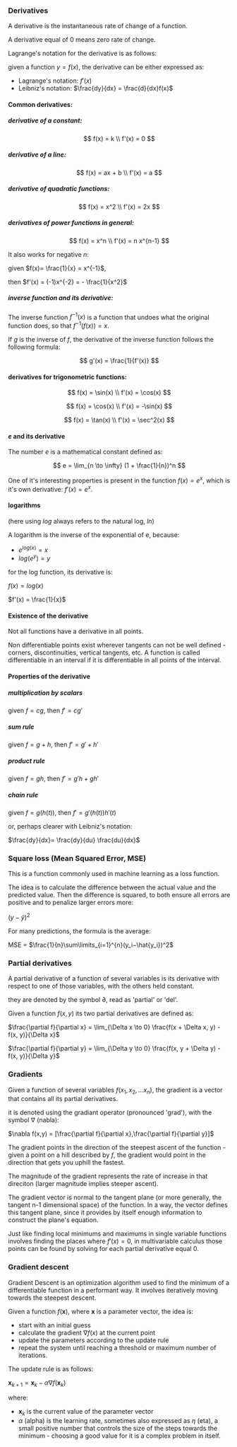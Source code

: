 ### Derivatives

A derivative is the instantaneous rate of change of a function.

A derivative equal of 0 means zero rate of change.

Lagrange's notation for the derivative is as follows:

given a function $y = f(x)$, the derivative can be either expressed as:

- Lagrange's notation:  $f'(x)$   
- Leibniz's notation:  $\frac{dy}{dx} = \frac{d}{dx}f(x)$ 

#### Common derivatives:

##### derivative of a constant:
  
$$
f(x) = k  \\
f'(x) = 0
$$

##### derivative of a line:
$$
f(x) = ax + b \\
f'(x) = a
$$

##### derivative of quadratic functions:

$$
f(x) = x^2 \\
f'(x) = 2x
$$

##### derivatives of power functions in general:

$$
f(x) = x^n \\
f'(x) = n x^{n-1} 
$$

It also works for negative $n$: 

given $f(x)= \frac{1}{x} = x^{-1}$, 

then  $f'(x) = (-1)x^{-2} = - \frac{1}{x^2}$

##### inverse function and its derivative:

The inverse function $f^{-1}(x)$ is a function that undoes what the original function does, so that $f^{-1}(f(x)) = x$.

If $g$ is the inverse of $f$, the derivative of the inverse function follows the following formula:

$$
g'(x) = \frac{1}{f'(x)}
$$

#### derivatives for trigonometric functions:
$$
f(x) = \sin(x) \\
f'(x) = \cos(x)
$$

$$
f(x) = \cos(x) \\
f'(x) = -\sin(x)
$$

$$
f(x) = \tan(x) \\
f'(x) = \sec^2(x)
$$

#### $e$ and its derivative

The number $e$ is a mathematical constant defined as:

$$
e = \lim_{n \to \infty} (1 + \frac{1}{n})^n
$$

One of it's interesting properties is present in the function $f(x)= e^x$, which is it's own derivative: $f'(x) = e^x$.

#### logarithms 

(here using $log$ always refers to the natural log, $ln$)

A logarithm is the inverse of the exponential of e, because:

- $e^{log(x)} = x$
- $log(e^y) = y$

for the log function, its derivative is:

$f(x) = log(x)$

$f'(x) = \frac{1}{x}$

#### Existence of the derivative

Not all functions have a derivative in all points.

Non differentiable points exist wherever tangents can not be well defined - corners, discontinuities, vertical tangents, etc. A function is called differentiable in an interval if it is differentiable in all points of the interval.

#### Properties of the derivative

##### multiplication by scalars

given $f = cg$, then $f' = cg'$

##### sum rule

given $f = g+ h$, then $f' = g' + h'$

##### product rule

given $f = gh$, then $f' = g'h + gh'$

##### chain rule

given $f = g(h(t))$, then $f' = g'(h(t)) h'(t)$

or, perhaps clearer with Leibniz's notation:

$\frac{dy}{dx}= \frac{dy}{du} \frac{du}{dx}$


### Square loss (Mean Squared Error, MSE)


This is a function commonly used in machine learning as a loss function.

The idea is to calculate the difference between the actual value and the predicted value. Then the difference is squared, to both ensure all errors are positive and to penalize larger errors more:

$(y−\hat{y}​)^2$

For many predictions, the formula is the average:

MSE = $\frac{1}{n}\sum\limits_{i=1}^{n}(y_i−\hat{y_i}​)^2$


### Partial derivatives

A partial derivative of a function of several variables is its derivative with respect to one of those variables, with the others held constant.

they are denoted by the symbol $\partial$, read as 'partial' or 'del'.

Given a function $f(x,y)$ its two partial derivatives are defined as:

$\frac{\partial f}{\partial x} = \lim_{\Delta x \to 0} \frac{f(x + \Delta x, y) - f(x, y)}{\Delta x}$

$\frac{\partial f}{\partial y} = \lim_{\Delta y \to 0} \frac{f(x, y + \Delta y) - f(x, y)}{\Delta y}$

### Gradients

Given a function of several variables $f(x_1,x_2, \dots  x_n)$, the gradient is a vector that contains all its partial derivatives.

it is denoted using the gradiant operator (pronounced 'grad'), with the symbol  $\nabla$ (nabla):

$\nabla f(x,y) = [\frac{\partial f}{\partial x},\frac{\partial f}{\partial y}]$

The gradient points in the direction of the steepest ascent of the function - given a point on a hill described by $f$, the gradient would point in the direction that gets you uphill the fastest. 

The magnitude of the gradient represents the rate of increase in that direciton (larger magnitude implies steeper ascent).

The gradient vector is normal to the tangent plane (or more generally, the tangent n-1 dimensional space) of the function. In a way, the vector defines this tangent plane, since it provides by itself enough information to construct the plane's equation.

Just like finding local minimums and maximums in single variable functions involves finding the places where $f'(x) = 0$, in multivariable calculus those points can be found by solving for each partial derivative equal 0.

### Gradient descent

Gradient Descent is an optimization algorithm used to find the minimum of a differentiable function in a performant way. It involves iteratively moving towards the steepest descent.

Given a function $f(\mathbf{x})$, where $\mathbf{x}$ is a parameter vector, the idea is: 

- start with an initial guess
- calculate the gradient $\nabla f(x)$ at the current point
- update the parameters according to the update rule
- repeat the system until reaching a threshold or maximum number of iterations.

The update rule is as follows:


$\mathbf{x}_{k+1} = \mathbf{x}_k - \alpha \nabla f(\mathbf{x}_k)$

where:

-  $\mathbf{x}_k$ is the current value of the parameter vector 
- $\alpha$ (alpha) is the learning rate, sometimes also expressed as $\eta$ (eta), a small positive number that controls the size of the steps towards the minimum - choosing a good value for it is a complex problem in itself. 